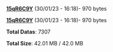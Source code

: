 [**15qR6C9Y**](/data/15qR6C9Y.txt) (30/01/23 - 16:18)- 970 bytes

[**15qR6C9Y**](/data/15qR6C9Y.txt) (30/01/23 - 16:18)- 970 bytes

**Total Datas**: 7307

**Total Size**: 42.01 MB / 42.0 MB